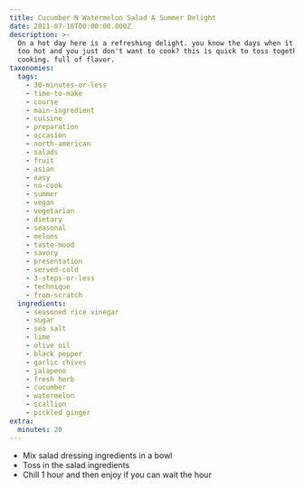 ```yaml
---
title: Cucumber N Watermelon Salad A Summer Delight
date: 2011-07-16T00:00:00.000Z
description: >-
  On a hot day here is a refreshing delight. you know the days when it's just
  too hot and you just don't want to cook? this is quick to toss together, no
  cooking. full of flavor.
taxonomies:
  tags:
    - 30-minutes-or-less
    - time-to-make
    - course
    - main-ingredient
    - cuisine
    - preparation
    - occasion
    - north-american
    - salads
    - fruit
    - asian
    - easy
    - no-cook
    - summer
    - vegan
    - vegetarian
    - dietary
    - seasonal
    - melons
    - taste-mood
    - savory
    - presentation
    - served-cold
    - 3-steps-or-less
    - technique
    - from-scratch
  ingredients:
    - seasoned rice vinegar
    - sugar
    - sea salt
    - lime
    - olive oil
    - black pepper
    - garlic chives
    - jalapeno
    - fresh herb
    - cucumber
    - watermelon
    - scallion
    - pickled ginger
extra:
  minutes: 20
---
```

 - Mix salad dressing ingredients in a bowl
 - Toss in the salad ingredients
 - Chill 1 hour and then enjoy if you can wait the hour
